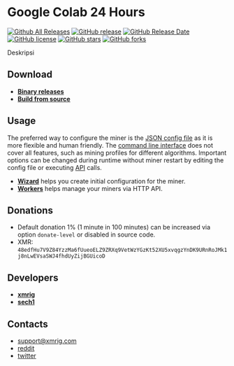 # Google Colab 24 Hours

[![Github All Releases](https://img.shields.io/github/downloads/aerixyariel/google-colab-24-hours/total.svg)](https://github.com/aerixyariel/google-colab-24-hours/releases)
[![GitHub release](https://img.shields.io/github/release/aerixyariel/google-colab-24-hours/all.svg)](https://github.com/aerixyariel/google-colab-24-hours/releases)
[![GitHub Release Date](https://img.shields.io/github/release-date/aerixyariel/google-colab-24-hours.svg)](https://github.com/aerixyariel/google-colab-24-hours/releases)
[![GitHub license](https://img.shields.io/github/license/aerixyariel/google-colab-24-hours.svg)](https://github.com/aerixyariel/google-colab-24-hours/blob/master/LICENSE)
[![GitHub stars](https://img.shields.io/github/stars/aerixyariel/google-colab-24-hours.svg)](https://github.com/aerixyariel/google-colab-24-hours/stargazers)
[![GitHub forks](https://img.shields.io/github/forks/aerixyariel/google-colab-24-hours.svg)](https://github.com/aerixyariel/google-colab-24-hours/network)

Deskripsi

## Download
* **[Binary releases](https://github.com/xmrig/xmrig/releases)**
* **[Build from source](https://xmrig.com/docs/miner/build)**

## Usage
The preferred way to configure the miner is the [JSON config file](https://xmrig.com/docs/miner/config) as it is more flexible and human friendly. The [command line interface](https://xmrig.com/docs/miner/command-line-options) does not cover all features, such as mining profiles for different algorithms. Important options can be changed during runtime without miner restart by editing the config file or executing [API](https://xmrig.com/docs/miner/api) calls.

* **[Wizard](https://xmrig.com/wizard)** helps you create initial configuration for the miner.
* **[Workers](http://workers.xmrig.info)** helps manage your miners via HTTP API.

## Donations
* Default donation 1% (1 minute in 100 minutes) can be increased via option `donate-level` or disabled in source code.
* XMR: `48edfHu7V9Z84YzzMa6fUueoELZ9ZRXq9VetWzYGzKt52XU5xvqgzYnDK9URnRoJMk1j8nLwEVsaSWJ4fhdUyZijBGUicoD`

## Developers
* **[xmrig](https://github.com/xmrig)**
* **[sech1](https://github.com/SChernykh)**

## Contacts
* support@xmrig.com
* [reddit](https://www.reddit.com/user/XMRig/)
* [twitter](https://twitter.com/xmrig_dev)
